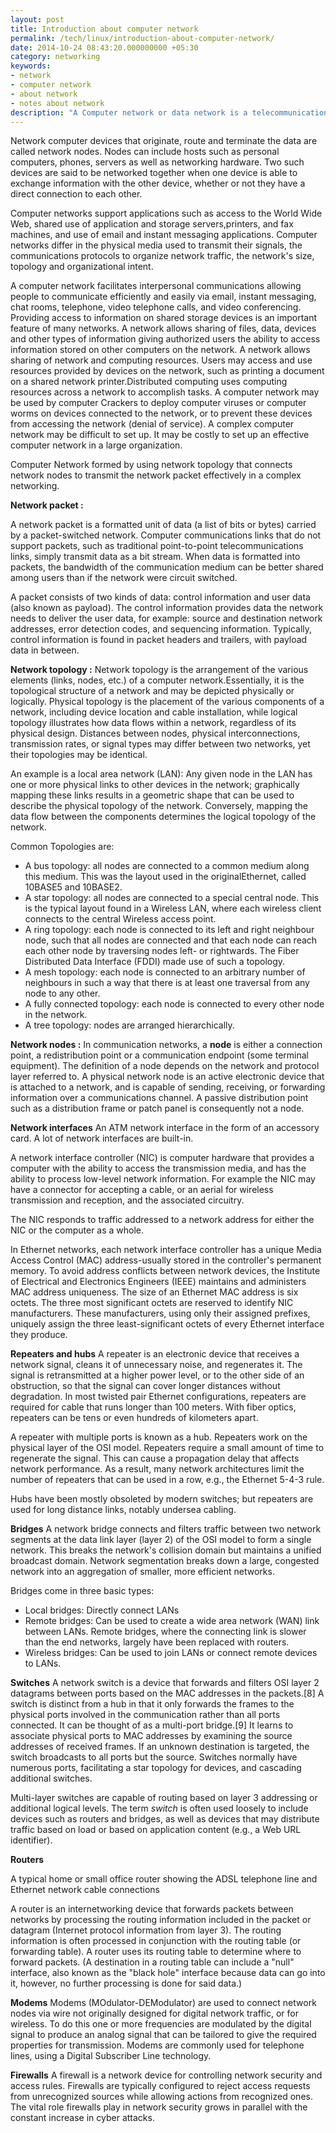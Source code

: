```yaml
---
layout: post
title: Introduction about computer network
permalink: /tech/linux/introduction-about-computer-network/
date: 2014-10-24 08:43:20.000000000 +05:30
category: networking
keywords: 
- network
- computer network
- about network
- notes about network
description: "A Computer network or data network is a telecommunications network that allows computers to exchange data. In computer networks, networked computing devices pass data to each other along different data connections. Data is transferred in the form of packets by using encoding and decoding standards."
---
```

Network computer devices that originate, route and terminate the data are called network nodes. Nodes can include hosts such as personal computers, phones, servers as well as networking hardware. Two such devices are said to be networked together when one device is able to exchange information with the other device, whether or not they have a direct connection to each other.

Computer networks support applications such as access to the World Wide Web, shared use of application and storage servers,printers, and fax machines, and use of email and instant messaging applications. Computer networks differ in the physical media used to transmit their signals, the communications protocols to organize network traffic, the network's size, topology and organizational intent.

A computer network facilitates interpersonal communications allowing people to communicate efficiently and easily via email, instant messaging, chat rooms, telephone, video telephone calls, and video conferencing. Providing access to information on shared storage devices is an important feature of many networks. A network allows sharing of files, data, devices and other types of information giving authorized users the ability to access information stored on other computers on the network. A network allows sharing of network and computing resources. Users may access and use resources provided by devices on the network, such as printing a document on a shared network printer.Distributed computing uses computing resources across a network to accomplish tasks. A computer network may be used by computer Crackers to deploy computer viruses or computer worms on devices connected to the network, or to prevent these devices from accessing the network (denial of service). A complex computer network may be difficult to set up. It may be costly to set up an effective computer network in a large organization.

Computer Network formed by using network topology that connects network nodes to transmit the network packet effectively in a complex networking.

****Network packet** **:****

A network packet is a formatted unit of data (a list of bits or bytes) carried by a packet-switched network. Computer communications links that do not support packets, such as traditional point-to-point telecommunications links, simply transmit data as a bit stream. When data is formatted into packets, the bandwidth of the communication medium can be better shared among users than if the network were circuit switched.

A packet consists of two kinds of data: control information and user data (also known as payload). The control information provides data the network needs to deliver the user data, for example: source and destination network addresses, error detection codes, and sequencing information. Typically, control information is found in packet headers and trailers, with payload data in between.

**Network topology :**
Network topology is the arrangement of the various elements (links, nodes, etc.) of a computer network.Essentially, it is the topological structure of a network and may be depicted physically or logically. Physical topology is the placement of the various components of a network, including device location and cable installation, while logical topology illustrates how data flows within a network, regardless of its physical design. Distances between nodes, physical interconnections, transmission rates, or signal types may differ between two networks, yet their topologies may be identical.

An example is a local area network (LAN): Any given node in the LAN has one or more physical links to other devices in the network; graphically mapping these links results in a geometric shape that can be used to describe the physical topology of the network. Conversely, mapping the data flow between the components determines the logical topology of the network.

Common Topologies are:

* A bus topology: all nodes are connected to a common medium along this medium. This was the layout used in the originalEthernet, called 10BASE5 and 10BASE2.
* A star topology: all nodes are connected to a special central node. This is the typical layout found in a Wireless LAN, where each wireless client connects to the central Wireless access point.
* A ring topology: each node is connected to its left and right neighbour node, such that all nodes are connected and that each node can reach each other node by traversing nodes left- or rightwards. The Fiber Distributed Data Interface (FDDI) made use of such a topology.
* A mesh topology: each node is connected to an arbitrary number of neighbours in such a way that there is at least one traversal from any node to any other.
* A fully connected topology: each node is connected to every other node in the network.
* A tree topology: nodes are arranged hierarchically.

**Network nodes :**
In communication networks, a **node** is either a connection point, a redistribution point or a communication endpoint (some terminal equipment). The definition of a node depends on the network and protocol layer referred to. A physical network node is an active electronic device that is attached to a network, and is capable of sending, receiving, or forwarding information over a communications channel. A passive distribution point such as a distribution frame or patch panel is consequently not a node.

**Network interfaces**
An ATM network interface in the form of an accessory card. A lot of network interfaces are built-in.


A network interface controller (NIC) is computer hardware that provides a computer with the ability to access the transmission media, and has the ability to process low-level network information. For example the NIC may have a connector for accepting a cable, or an aerial for wireless transmission and reception, and the associated circuitry.

The NIC responds to traffic addressed to a network address for either the NIC or the computer as a whole.

In Ethernet networks, each network interface controller has a unique Media Access Control (MAC) address-usually stored in the controller's permanent memory. To avoid address conflicts between network devices, the Institute of Electrical and Electronics Engineers (IEEE) maintains and administers MAC address uniqueness. The size of an Ethernet MAC address is six octets. The three most significant octets are reserved to identify NIC manufacturers. These manufacturers, using only their assigned prefixes, uniquely assign the three least-significant octets of every Ethernet interface they produce.

**Repeaters and hubs**
A repeater is an electronic device that receives a network signal, cleans it of unnecessary noise, and regenerates it. The signal is retransmitted at a higher power level, or to the other side of an obstruction, so that the signal can cover longer distances without degradation. In most twisted pair Ethernet configurations, repeaters are required for cable that runs longer than 100 meters. With fiber optics, repeaters can be tens or even hundreds of kilometers apart.

A repeater with multiple ports is known as a hub. Repeaters work on the physical layer of the OSI model. Repeaters require a small amount of time to regenerate the signal. This can cause a propagation delay that affects network performance. As a result, many network architectures limit the number of repeaters that can be used in a row, e.g., the Ethernet 5-4-3 rule.

Hubs have been mostly obsoleted by modern switches; but repeaters are used for long distance links, notably undersea cabling.

**Bridges**
A network bridge connects and filters traffic between two network segments at the data link layer (layer 2) of the OSI model to form a single network. This breaks the network's collision domain but maintains a unified broadcast domain. Network segmentation breaks down a large, congested network into an aggregation of smaller, more efficient networks.

Bridges come in three basic types:

* Local bridges: Directly connect LANs
* Remote bridges: Can be used to create a wide area network (WAN) link between LANs. Remote bridges, where the connecting link is slower than the end networks, largely have been replaced with routers.
* Wireless bridges: Can be used to join LANs or connect remote devices to LANs.

**Switches**
A network switch is a device that forwards and filters OSI layer 2 datagrams between ports based on the MAC addresses in the packets.\[8\] A switch is distinct from a hub in that it only forwards the frames to the physical ports involved in the communication rather than all ports connected. It can be thought of as a multi-port bridge.\[9\] It learns to associate physical ports to MAC addresses by examining the source addresses of received frames. If an unknown destination is targeted, the switch broadcasts to all ports but the source. Switches normally have numerous ports, facilitating a star topology for devices, and cascading additional switches.

Multi-layer switches are capable of routing based on layer 3 addressing or additional logical levels. The term _switch_ is often used loosely to include devices such as routers and bridges, as well as devices that may distribute traffic based on load or based on application content (e.g., a Web URL identifier).

**Routers**

A typical home or small office router showing the ADSL telephone line and Ethernet network cable connections


A router is an internetworking device that forwards packets between networks by processing the routing information included in the packet or datagram (Internet protocol information from layer 3). The routing information is often processed in conjunction with the routing table (or forwarding table). A router uses its routing table to determine where to forward packets. (A destination in a routing table can include a "null" interface, also known as the "black hole" interface because data can go into it, however, no further processing is done for said data.)

**Modems**
Modems (MOdulator-DEModulator) are used to connect network nodes via wire not originally designed for digital network traffic, or for wireless. To do this one or more frequencies are modulated by the digital signal to produce an analog signal that can be tailored to give the required properties for transmission. Modems are commonly used for telephone lines, using a Digital Subscriber Line technology.

**Firewalls**
A firewall is a network device for controlling network security and access rules. Firewalls are typically configured to reject access requests from unrecognized sources while allowing actions from recognized ones. The vital role firewalls play in network security grows in parallel with the constant increase in cyber attacks.